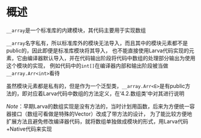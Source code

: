 # **概述**

`__array`是一个标准库的内建模块，其代码主要用于实现数组

`__array`名字私有，所以标准库外的模块无法导入，而且其中的模块元素都不是public的，因此即便是标准库模块将其导入，
也不能直接使用Larva代码实现的元素，它由编译器默认导入，并在代码输出阶段将代码中数组的处理部分输出为使用这个模块的实现，
例如代码中的`int[]`在编译器内部和输出阶段被当做`__array.Arr<int>`看待

虽然模块元素都是私有的，但是作为一个泛型类，`__array.Arr<E>`是有public方法的，即对应着Larva代码中数组的方法定义，在‘4.2.数组类’中对其进行说明

*Note*：早期Larva的数组实现是没有方法的，当时计划用函数，后来为方便统一容器接口（数组可看做是特殊的Vector）改成了带方法的设计，
为了能比较方便地扩展方法且避免修改编译器代码，就将数组单独做成模块的形式，用Larva代码+Native代码来实现
